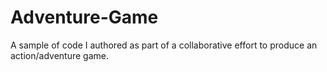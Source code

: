 # Adventure-Game
A sample of code I authored as part of a collaborative effort to produce an action/adventure game. 
